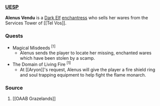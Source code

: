### [UESP](https://en.uesp.net/wiki/Morrowind:Alenus_Vendu)
**Alenus Vendu** is a [Dark Elf](https://en.uesp.net/wiki/Morrowind:Dark_Elf "Morrowind:Dark Elf") [enchantress](https://en.uesp.net/wiki/Morrowind:Enchanter_Service "Morrowind:Enchanter Service") who sells her wares from the Services Tower of [[Tel Vos]].
### Quests
* Magical Misdeeds <sup>[1]</sup>
	* Alenus sends the player to locate her missing, enchanted wares which have been stolen by a scamp.
* The Domain of Living Fire <sup>[1]</sup>
	* At [[Aryon]]'s request, Alenus will give the player a fire shield ring and soul trapping equipment to help fight the flame monarch.
### Source
1. [[OAAB Grazelands]]